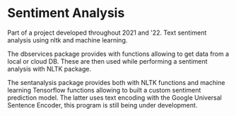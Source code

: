 # Sentiment Analysis
Part of a project developed throughout 2021 and '22. Text sentiment analysis using nltk and machine learning.

The dbservices package provides with functions allowing to get data from a local or cloud DB.
These are then used while performing a sentiment analysis with NLTK package.

The sentanalysis package provides both with NLTK functions and machine learning Tensorflow functions allowing
to built a custom sentiment prediction model.
The latter uses text encoding with the Google Universal Sentence Encoder, this program is still being under
development.

